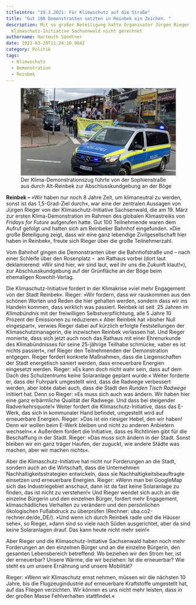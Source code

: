 ```yaml
---
titleintro: "19.3.2021: Für Klimaschutz auf die Straße"
title: "Gut 100 Demonstranten setzten in Reinbek ein Zeichen. "
description: Mit so großer Beteiligung hatte Organisator Jürgen Rieger von der
  Klimaschutz-Initiative Sachsenwald nicht gerechnet
authorname: Hartmuth Sandtner
date: 2021-03-29T11:24:10.984Z
category: Politik
tags:
  - Klimaschutz
  - Demonstration
  - Reinbek
---
```

<figure>
  <img src="/static/media/2021-03-19-klimastreik-in-reinbek.jpg">
  <figcaption>
Der Klima-Demonstrationszug führte von der Sophienstraße aus durch Alt-Reinbek zur Abschlusskundgebung an der Böge   
   
  </figcaption>
</figure>

**Reinbek –** »Wir haben nur noch 8 Jahre Zeit, um klimaneutral zu werden, sonst ist das 1,5-Grad-Ziel durch«, war eine der zentralen Aussagen von Jürgen Rieger von der Klimaschutz-Initiative Sachsenwald, die am 19. März zur ersten Klima-Demonstration im Rahmen des globalen Klimastreiks von *Fridays for Future* aufgerufen hatte. Gut 100 Teilnehmende waren dem Aufruf gefolgt und hatten sich am Reinbeker Bahnhof eingefunden. »Die große Beteiligung zeigt, dass wir eine ganz lebendige Zivilgesellschaft hier haben in Reinbek«, freute sich Rieger über die große Teilnehmerzahl.

Vom Bahnhof gingen die Demonstranten über die Bahnhofstraße und – nach einer Schleife über den Rosenplatz –  am Rathaus vorbei (dort laut deklamierend: »Wir sind hier, wir sind laut, weil ihr uns die Zukunft klaut!«), zur Abschlusskundgebung auf der Grünfläche an der Böge beim ehemaligen Rowohlt-Verlag.

Die Klimaschutz-Initiative fordert in der Klimakrise »viel mehr Engagement von der Stadt Reinbek«. Rieger: »Wir fordern, dass wir rauskommen aus den schönen Worten und Reden die hier gehalten werden, sondern dass wir ins Handeln kommen, dass wirklich was passiert. Reinbek ist seit  25 Jahren im *Klimabündnis* mit der freiwilligen Selbstverpflichtung, alle 5 Jahre 10 Prozent der Emissionen zu reduzieren.« Aber Reinbek hat »bisher Null eingespart«, verwies Rieger dabei auf kürzlich erfolgte Feststellungen der Klimaschutzmanagerin, die inzwischen Reinbek verlassen hat. Und Rieger monierte, dass sich jetzt auch noch das Rathaus mit einer Ehrenurkunde des Klimabündnisses für seine 25-jährige Teilhabe schmücke, »aber es ist nichts passiert«, rief Rieger den Teilnehmenden der Demonstration entgegen. Rieger fordert konkrete Maßnahmen, dass die Liegenschaften der Stadt energetisch saniert werden, dass erneuerbare Energien eingesetzt werden. Rieger: »Es kann doch nicht wahr sein, dass auf dem Dach des Schulzentrums keine Solaranlage geplant wurde.« Weiter forderte er, dass der Fuhrpark umgestellt wird, dass die Radwege verbessert werden, aber lobte dabei auch, dass die Stadt den *Runden Tisch Radwege* initiiert hat. Denn so Rieger: »Es muss sich auch was ändern. Wir haben hier eine ganz erbärmliche Qualität der Radwege. Und dass bei steigender Radverkehrsquote!« Weiter fordert die Klimaschutz-Initiative, dass das E-Werk, das sich in kommunaler Hand befindet, umgestellt wird auf erneuerbare Energien. Rieger: »Das ist ein riesiger Hebel, den wir haben! Denn wir wollen beim E-Werk bleiben und nicht zu anderen Anbietern wechseln«.« Außerdem fordert die Initiative, dass es Richtlinien gibt für die Beschaffung in der Stadt. Rieger: »Das muss sich ändern in der Stadt. Sonst bleiben wir ein ganz träger Haufen, der zuguckt, wie andere Städte was machen, aber wir machen nichts«.

Aber die Klimaschutz-Initiative hat nicht nur Forderungen an die Stadt, sondern auch an die Wirtschaft, dass die Unternehmen Nachhaltigkeitsstrategien entwickeln, dass sie Nachhaltigkeitsbeauftragte einsetzen und erneuerbare Energien. Rieger: »Wenn man bei GoogleMap sich das Industriegebiet anschaut, dann ist da fast keine Solaranlage zu finden, das ist nicht zu verstehen!« Und Rieger wendet sich auch an die einzelne Bürgerin und den einzelnen Bürger, fordert mehr Engagement, klimaschädliches Verhalten zu verändern und den persönlichen ökologischen Fußabdruck zu überprüfen (Rechner: uba.co2-rechner.de/de_DE/). »Und wenn ich durch Reinbek radle und die Häuser sehe«, so Rieger, »dann sind so viele nach Süden ausgerichtet, aber da sind keine Solaranlagen drauf. Das kann heute nicht mehr sein!«

Aber Rieger und die Klimaschutz-Initiative Sachsenwald haben noch mehr Forderungen an den einzelnen Bürger und an die einzelne Bürgerin, den gesamten Lebensbereich betreffend: Wo beziehen wir den Strom her, ist der erneuerbar? Unsere Wärme, die wir beziehen: Ist die erneuerbar? Wie steht es um unsere Ernährung und unsere Mobilität?

Rieger: »Wenn wir Klimaschutz ernst nehmen, müssen wir die nächsten 10 Jahre, bis die Flugzeugindustrie auf erneuerbare Kraftstoffe umgestellt hat, auf das Fliegen verzichten. Wir können es uns nicht mehr leisten, dass in der großen Masse Fehlverhalten stattfindet.«